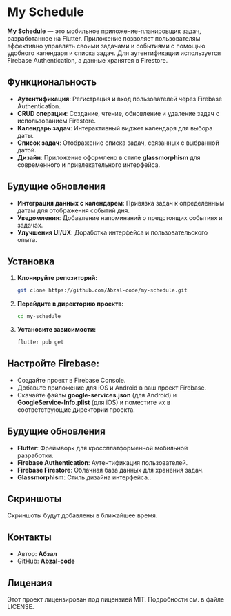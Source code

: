# My Schedule

**My Schedule** — это мобильное приложение-планировщик задач, разработанное на Flutter. Приложение позволяет пользователям эффективно управлять своими задачами и событиями с помощью удобного календаря и списка задач. Для аутентификации используется Firebase Authentication, а данные хранятся в Firestore.

## Функциональность

- **Аутентификация**: Регистрация и вход пользователей через Firebase Authentication.
- **CRUD операции**: Создание, чтение, обновление и удаление задач с использованием Firestore.
- **Календарь задач**: Интерактивный виджет календаря для выбора даты.
- **Список задач**: Отображение списка задач, связанных с выбранной датой.
- **Дизайн**: Приложение оформлено в стиле **glassmorphism** для современного и привлекательного интерфейса.

## Будущие обновления

- **Интеграция данных с календарем**: Привязка задач к определенным датам для отображения событий дня.
- **Уведомления**: Добавление напоминаний о предстоящих событиях и задачах.
- **Улучшения UI/UX**: Доработка интерфейса и пользовательского опыта.

## Установка

1. **Клонируйте репозиторий:**

   ```bash
   git clone https://github.com/Abzal-code/my-schedule.git

2. **Перейдите в директорию проекта:**

    ```bash
    cd my-schedule

3. **Установите зависимости:**

    ```bash
    flutter pub get

## Настройте Firebase:

- Создайте проект в Firebase Console.
- Добавьте приложение для iOS и Android в ваш проект Firebase.
- Скачайте файлы **google-services.json** (для Android) и **GoogleService-Info.plist** (для iOS) и поместите их в соответствующие директории проекта.

## Будущие обновления

- **Flutter**: Фреймворк для кроссплатформенной мобильной разработки.
- **Firebase Authentication**: Аутентификация пользователей.
- **Firebase Firestore**: Облачная база данных для хранения задач.
- **Glassmorphism**: Стиль дизайна интерфейса..

## Скриншоты
Скриншоты будут добавлены в ближайшее время.

## Контакты
- Автор: **Абзал**
- GitHub: **Abzal-code**

## Лицензия
Этот проект лицензирован под лицензией MIT. Подробности см. в файле LICENSE.
